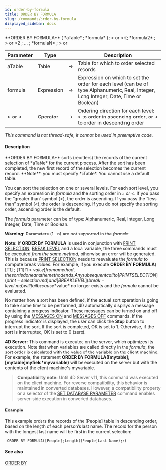 ```yaml
---
id: order-by-formula
title: ORDER BY FORMULA
slug: /commands/order-by-formula
displayed_sidebar: docs
---
```


<!--REF #_command_.ORDER BY FORMULA.Syntax-->**ORDER BY FORMULA** ( *aTable* ; *formula* {; > or <}{; *formula2* ; > or <2 ; ... ; *formulaN* ; > or <N} )<!-- END REF-->
<!--REF #_command_.ORDER BY FORMULA.Params-->
| Parameter | Type |  | Description |
| --- | --- | --- | --- |
| aTable | Table | &#8594;  | Table for which to order selected records |
| formula | Expression | &#8594;  | Expression on which to set the order for each level (can be of type Alphanumeric, Real, Integer, Long Integer, Date, Time or Boolean) |
| > or < | Operator | &#8594;  | Ordering direction for each level: > to order in ascending order, or < to order in descending order |

<!-- END REF-->

*This command is not thread-safe, it cannot be used in preemptive code.*


#### Description 

<!--REF #_command_.ORDER BY FORMULA.Summary-->**ORDER BY FORMULA** sorts (reorders) the records of the current selection of *aTable* for the current process.<!-- END REF--> After the sort has been completed, the new first record of the selection becomes the current record. **Note**: you must specify *aTable*. You cannot use a default table.

You can sort the selection on one or several levels. For each sort level, you specify an expression in *formula* and the sorting order in *\> or <*. If you pass the “greater than” symbol (>), the order is ascending. If you pass the “less than” symbol (<), the order is descending. If you do not specify the sorting order, ascending order is the default.

The *formula* parameter can be of type: Alphanumeric, Real, Integer, Long Integer, Date, Time or Boolean.

**Warning:** Parameters ($1...$n) are not supported in the *formula*. 

**Note:** If **ORDER BY FORMULA** is used in conjunction with [PRINT SELECTION](print-selection.md), [BREAK LEVEL](break-level.md) and a local variable, the three commands must be executed *from the same method*, otherwise an error will be generated. This is because [PRINT SELECTION](print-selection.md) needs to reevaluate the *formula* to compute break values. For example, if you execute **ORDER BY FORMULA**( \[T1\] ; \[T1\]f1 > $value) from a method, the sort is done and the method ends. Any subsequent call to [PRINT SELECTION](print-selection.md) and [BREAK LEVEL](break-level.md) will fail because *$value* no longer exists and the *formula* cannot be evaluated. 

No matter how a sort has been defined, if the actual sort operation is going to take some time to be performed, 4D automatically displays a message containing a progress indicator. These messages can be turned on and off by using the [MESSAGES ON](messages-on.md) and [MESSAGES OFF](messages-off.md) commands. If the progress indicator is displayed, the user can click the **Stop** button to interrupt the sort. If the sort is completed, OK is set to 1\. Otherwise, if the sort is interrupted, OK is set to 0 (zero).

**4D Server:** This command is executed on the server, which optimizes its execution. Note that when variables are called directly in the *formula*, the sort order is calculated with the value of the variable on the client machine. For example, the statement **ORDER BY FORMULA(\[mytable\];\[mytable\]myfield\*myvariable)** will be executed on the server but with the contents of the client machine's myvariable.

> **Compatibility note:** Until 4D Server v11, this command was executed on the client machine. For reverse compatibility, this behavior is maintained in converted databases. However, a compatibility property or a selector of the [SET DATABASE PARAMETER](set-database-parameter.md) command enables server-side execution in converted databases.

#### Example 

This example orders the records of the \[People\] table in descending order, based on the length of each person’s last name. The record for the person with the longest last name will be first in the current selection:

```4d
 ORDER BY FORMULA([People];Length([People]Last Name);<)
```

#### See also 

[ORDER BY](order-by.md)  